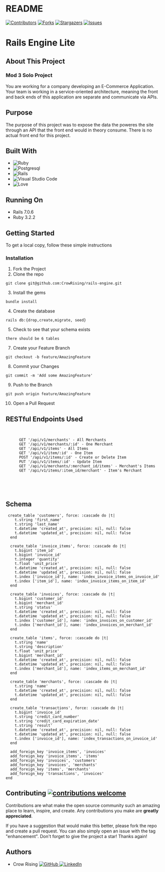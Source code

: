 # README

[![Contributors](https://img.shields.io/github/contributors/CrowRising/rails-engine.svg)](https://github.com/CrowRising/rails-engine/graphs/contributors)
[![Forks](https://img.shields.io/github/forks/CrowRising/rails-enginesvg)](https://github.com/CrowRising/rails-engine/forks)
[![Stargazers](https://img.shields.io/github/stars/CrowRising/rails-engine.svg)](https://githuB.com/CrowRising/rails-engine/stargazers)
[![Issues](https://img.shields.io/github/issues/CrowRising/rails-engine.svg)](https://github.com/CrowRising/rails-engine/issues)

# Rails Engine Lite

## About This Project
### Mod 3 Solo Project
You are working for a company developing an E-Commerce Application. Your team is working in a service-oriented architecture, meaning the front and back ends of this application are separate and communicate via APIs.
                    
## Purpose

The purpose of this project was to expose the data the poweres the site through an API that the front end would in theory consume. There is no actual front end for this project.

## Built With
* ![Ruby](https://img.shields.io/badge/ruby-%23CC342D.svg?style=for-the-badge&logo=ruby&logoColor=white)
* ![Postgresql](https://img.shields.io/badge/PostgreSQL-316192?style=for-the-badge&logo=postgresql&logoColor=white)
* ![Rails](https://img.shields.io/badge/rails-%23CC0000.svg?style=for-the-badge&logo=ruby-on-rails&logoColor=white)
* ![Visual Studio Code](https://img.shields.io/badge/Visual%20Studio%20Code-0078d7.svg?style=for-the-badge&logo=visual-studio-code&logoColor=white)
* ![Love](https://ForTheBadge.com/images/badges/built-with-love.svg)


## Running On
  - Rails 7.0.6
  - Ruby 3.2.2

## <b>Getting Started</b>

To get a local copy, follow these simple instructions

### <b>Installation</b>

1. Fork the Project
2. Clone the repo 
``` 
git clone git@github.com:CrowRising/rails-engine.git 
```
3. Install the gems
```
bundle install
```
4. Create the database
```
rails db:{drop,create,migrate, seed}
```
5. Check to see that your schema exists
```
there should be 6 tables
```
7. Create your Feature Branch 
```
git checkout -b feature/AmazingFeature
```
8. Commit your Changes 
```
git commit -m 'Add some AmazingFeature' 
```
9. Push to the Branch 
```
git push origin feature/AmazingFeature
```
10. Open a Pull Request

## RESTful Endpoints Used

<div style="overflow: auto; height: 200px;">
  <pre>
    <code>
      GET '/api/v1/merchants' - All Merchants
      GET '/api/v1/merchants/:id' - One Merchant
      GET '/api/v1/items' - All Items
      GET '/api/v1/item/:id' - One Item
      POST '/api/v1/items/:id' - Create or Delete Item
      PUT '/api/v1/items/:id' - Update Item
      GET '/api/v1/merchants/:merchant_id/items' - Merchant's Items
      GET '/api/v1/items/:item_id/merchant' - Item's Merchant
    </code>
  </pre>
</div>


## Schema
```
 create_table 'customers', force: :cascade do |t|
    t.string 'first_name'
    t.string 'last_name'
    t.datetime 'created_at', precision: nil, null: false
    t.datetime 'updated_at', precision: nil, null: false
  end

  create_table 'invoice_items', force: :cascade do |t|
    t.bigint 'item_id'
    t.bigint 'invoice_id'
    t.integer 'quantity'
    t.float 'unit_price'
    t.datetime 'created_at', precision: nil, null: false
    t.datetime 'updated_at', precision: nil, null: false
    t.index ['invoice_id'], name: 'index_invoice_items_on_invoice_id'
    t.index ['item_id'], name: 'index_invoice_items_on_item_id'
  end

  create_table 'invoices', force: :cascade do |t|
    t.bigint 'customer_id'
    t.bigint 'merchant_id'
    t.string 'status'
    t.datetime 'created_at', precision: nil, null: false
    t.datetime 'updated_at', precision: nil, null: false
    t.index ['customer_id'], name: 'index_invoices_on_customer_id'
    t.index ['merchant_id'], name: 'index_invoices_on_merchant_id'
  end

  create_table 'items', force: :cascade do |t|
    t.string 'name'
    t.string 'description'
    t.float 'unit_price'
    t.bigint 'merchant_id'
    t.datetime 'created_at', precision: nil, null: false
    t.datetime 'updated_at', precision: nil, null: false
    t.index ['merchant_id'], name: 'index_items_on_merchant_id'
  end

  create_table 'merchants', force: :cascade do |t|
    t.string 'name'
    t.datetime 'created_at', precision: nil, null: false
    t.datetime 'updated_at', precision: nil, null: false
  end

  create_table 'transactions', force: :cascade do |t|
    t.bigint 'invoice_id'
    t.string 'credit_card_number'
    t.string 'credit_card_expiration_date'
    t.string 'result'
    t.datetime 'created_at', precision: nil, null: false
    t.datetime 'updated_at', precision: nil, null: false
    t.index ['invoice_id'], name: 'index_transactions_on_invoice_id'
  end

  add_foreign_key 'invoice_items', 'invoices'
  add_foreign_key 'invoice_items', 'items'
  add_foreign_key 'invoices', 'customers'
  add_foreign_key 'invoices', 'merchants'
  add_foreign_key 'items', 'merchants'
  add_foreign_key 'transactions', 'invoices'
end
```

## Contributing  [![contributions welcome](https://img.shields.io/badge/contributions-welcome-brightgreen.svg?style=flat)](https://github.com/CrowRising/rails-engine/blob/main/spec/requests/api/v1/search_all_item_request_spec.rb)
Contributions are what make the open source community such an amazing place to learn, inspire, and create. Any contributions you make are **greatly appreciated**.

If you have a suggestion that would make this better, please fork the repo and create a pull request. You can also simply open an issue with the tag "enhancement".
Don't forget to give the project a star! Thanks again!


## Authors

- Crow Rising [![GitHub](https://img.shields.io/badge/GitHub-100000?style=for-the-badge&logo=github&logoColor=white) ](https://github.com/CrowRising) [![LinkedIn](https://img.shields.io/badge/LinkedIn-0077B5?style=for-the-badge&logo=linkedin&logoColor=white) ](https://www.linkedin.com/in/crowrising/)


